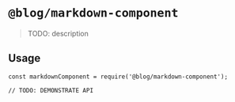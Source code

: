 # `@blog/markdown-component`

> TODO: description

## Usage

```
const markdownComponent = require('@blog/markdown-component');

// TODO: DEMONSTRATE API
```
